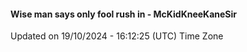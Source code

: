 #### Wise man says only fool rush in - McKidKneeKaneSir
Updated on 19/10/2024 - 16:12:25 (UTC) Time Zone
